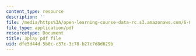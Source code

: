 ```yaml
---
content_type: resource
description: ''
file: /media/https%3A/open-learning-course-data-rc.s3.amazonaws.com/6-890-algorithmic-lower-bounds-fun-with-hardness-proofs-fall-2014/dfe5d44d5b0cc37c3c78b27c7d8d629b_ogbjia9gp34.pdf
file_type: application/pdf
resourcetype: Document
title: 3play pdf file
uid: dfe5d44d-5b0c-c37c-3c78-b27c7d8d629b
---
```

